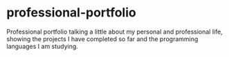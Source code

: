 # professional-portfolio
Professional portfolio talking a little about my personal and professional life, showing the projects I have completed so far and the programming languages I am studying.
